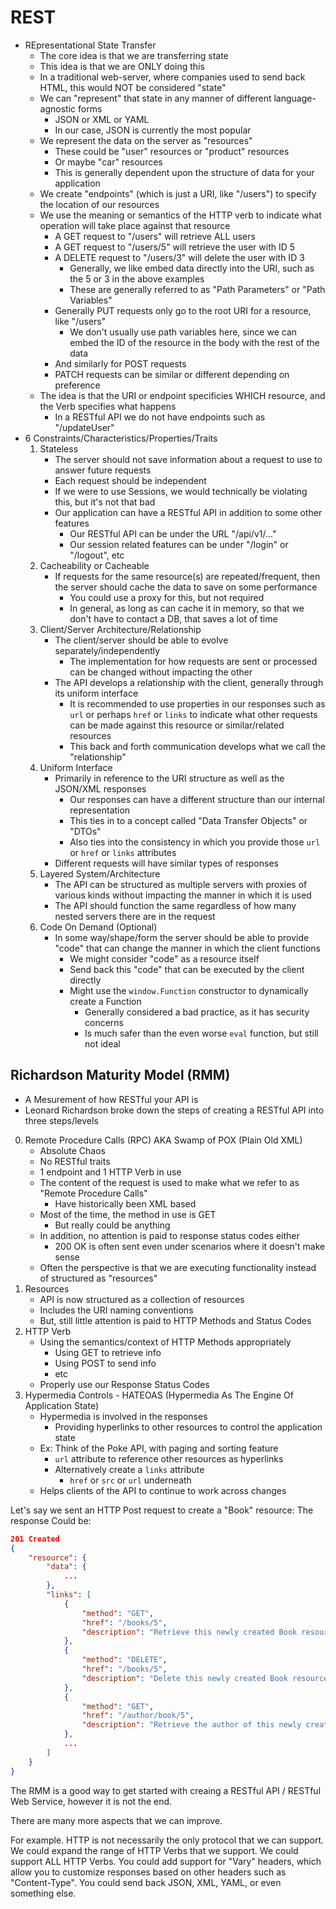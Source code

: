 # REST
- REpresentational State Transfer
    - The core idea is that we are transferring state
    - This idea is that we are ONLY doing this
    - In a traditional web-server, where companies used to send back HTML, this would NOT be considered "state"
    - We can "represent" that state in any manner of different language-agnostic forms
        - JSON or XML or YAML
        - In our case, JSON is currently the most popular
    - We represent the data on the server as "resources"
        - These could be "user" resources or "product" resources
        - Or maybe "car" resources
        - This is generally dependent upon the structure of data for your application
    - We create "endpoints" (which is just a URI, like "/users") to specify the location of our resources
    - We use the meaning or semantics of the HTTP verb to indicate what operation will take place against that resource
        - A GET request to "/users" will retrieve ALL users
        - A GET request to "/users/5" will retrieve the user with ID 5
        - A DELETE request to "/users/3" will delete the user with ID 3
            - Generally, we like embed data directly into the URI, such as the 5 or 3 in the above examples
            - These are generally referred to as "Path Parameters" or "Path Variables"
        - Generally PUT requests only go to the root URI for a resource, like "/users"
            - We don't usually use path variables here, since we can embed the ID of the resource in the body with the rest of the data
        - And similarly for POST requests
        - PATCH requests can be similar or different depending on preference
    - The idea is that the URI or endpoint specificies WHICH resource, and the Verb specifies what happens
        - In a RESTful API we do not have endpoints such as "/updateUser"
- 6 Constraints/Characteristics/Properties/Traits
    1. Stateless
        - The server should not save information about a request to use to answer future requests
        - Each request should be independent
        - If we were to use Sessions, we would technically be violating this, but it's not that bad
        - Our application can have a RESTful API in addition to some other features
            - Our RESTful API can be under the URL "/api/v1/..."
            - Our session related features can be under "/login" or "/logout", etc
    2. Cacheability or Cacheable
        - If requests for the same resource(s) are repeated/frequent, then the server should cache the data to save on some performance
            - You could use a proxy for this, but not required
            - In general, as long as can cache it in memory, so that we don't have to contact a DB, that saves a lot of time
    3. Client/Server Architecture/Relationship
        - The client/server should be able to evolve separately/independently
            - The implementation for how requests are sent or processed can be changed without impacting the other
        - The API develops a relationship with the client, generally through its uniform interface
            - It is recommended to use properties in our responses such as `url` or perhaps `href` or `links`
                to indicate what other requests can be made against this resource or similar/related resources
            - This back and forth communication develops what we call the "relationship"
    4. Uniform Interface
        - Primarily in reference to the URI structure as well as the JSON/XML responses
            - Our responses can have a different structure than our internal representation
            - This ties in to a concept called "Data Transfer Objects" or "DTOs"
            - Also ties into the consistency in which you provide those `url` or `href` or `links` attributes
        - Different requests will have similar types of responses
    5. Layered System/Architecture
        - The API can be structured as multiple servers with proxies of various kinds without impacting the manner in which it is used
        - The API should function the same regardless of how many nested servers there are in the request
    6. Code On Demand (Optional)
        - In some way/shape/form the server should be able to provide "code" that can change the manner in which the client functions
            - We might consider "code" as a resource itself
            - Send back this "code" that can be executed by the client directly
            - Might use the `window.Function` constructor to dynamically create a Function
                - Generally considered a bad practice, as it has security concerns
                - Is much safer than the even worse `eval` function, but still not ideal

## Richardson Maturity Model (RMM)
- A Mesurement of how RESTful your API is
- Leonard Richardson broke down the steps of creating a RESTful API into three steps/levels
0. Remote Procedure Calls (RPC) AKA Swamp of POX (Plain Old XML)
    - Absolute Chaos
    - No RESTful traits
    - 1 endpoint and 1 HTTP Verb in use
    - The content of the request is used to make what we refer to as "Remote Procedure Calls"
        - Have historically been XML based
    - Most of the time, the method in use is GET
        - But really could be anything
    - In addition, no attention is paid to response status codes either
        - 200 OK is often sent even under scenarios where it doesn't make sense
    - Often the perspective is that we are executing functionality instead of structured as "resources"
1. Resources
    - API is now structured as a collection of resources
    - Includes the URI naming conventions
    - But, still little attention is paid to HTTP Methods and Status Codes
2. HTTP Verb
    - Using the semantics/context of HTTP Methods appropriately
        - Using GET to retrieve info
        - Using POST to send info
        - etc
    - Properly use our Response Status Codes
3. Hypermedia Controls - HATEOAS (Hypermedia As The Engine Of Application State)
    - Hypermedia is involved in the responses
        - Providing hyperlinks to other resources to control the application state
    - Ex: Think of the Poke API, with paging and sorting feature
        - `url` attribute to reference other resources as hyperlinks
        - Alternatively create a `links` attribute
            - `href` or `src` or `url` underneath
    - Helps clients of the API to continue to work across changes

Let's say we sent an HTTP Post request to create a "Book" resource:
The response Could be:

```json
201 Created
{
    "resource": {
        "data": {
            ...
        },
        "links": [
            {
                "method": "GET",
                "href": "/books/5",
                "description": "Retrieve this newly created Book resource"
            },
            {
                "method": "DELETE",
                "href": "/books/5",
                "description": "Delete this newly created Book resource"
            },
            {
                "method": "GET",
                "href": "/author/book/5",
                "description": "Retrieve the author of this newly created Book resource"
            },
            ...
        ]
    }
}
```

The RMM is a good way to get started with creaing a RESTful API / RESTful Web Service, however it is not the end.

There are many more aspects that we can improve.

For example. HTTP is not necessarily the only protocol that we can support.
We could expand the range of HTTP Verbs that we support. We could support ALL HTTP Verbs.
You could add support for "Vary" headers, which allow you to customize responses based on other headers such as "Content-Type".
You could send back JSON, XML, YAML, or even something else.